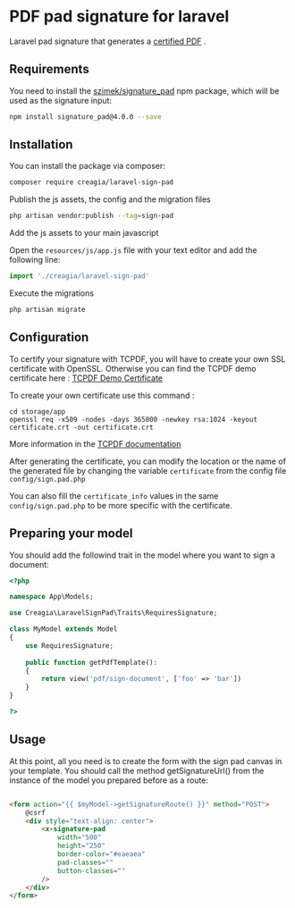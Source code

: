 # PDF pad signature for laravel

Laravel pad signature that generates
a [certified PDF](https://www.prepressure.com/pdf/basics/certified-pdf#:~:text=A%20Certified%20PDF%20is%20a,errors%20or%20notifications%20were%20generated)
.

## Requirements

You need to install the [szimek/signature_pad](https://github.com/szimek/signature_pad) npm package, which will be used
as the signature input:

```bash
npm install signature_pad@4.0.0 --save
```

## Installation

You can install the package via composer:

```bash
composer require creagia/laravel-sign-pad
```

Publish the js assets, the config and the migration files

```bash
php artisan vendor:publish --tag=sign-pad
```

Add the js assets to your main javascript

Open the `resources/js/app.js` file with your text editor and add the following line:

```js
import './creagia/laravel-sign-pad'
```

Execute the migrations

```bash
php artisan migrate
```

## Configuration

To certify your signature with TCPDF, you will have to create your own SSL certificate with OpenSSL. Otherwise you can
find the TCPDF demo certificate
here : [TCPDF Demo Certificate](https://github.com/tecnickcom/TCPDF/blob/main/examples/data/cert/tcpdf.crt)

To create your own certificate use this command :

```
cd storage/app
openssl req -x509 -nodes -days 365000 -newkey rsa:1024 -keyout certificate.crt -out certificate.crt
```

More information in the [TCPDF documentation](https://tcpdf.org/examples/example_052/)

After generating the certificate, you can modify the location or the name of the generated file by changing the variable `certificate` from
the config file `config/sign.pad.php`

You can also fill the `certificate_info` values in the same `config/sign.pad.php` to be more specific with the certificate.

## Preparing your model

You should add the followind trait in the model where you want to sign a document:

```php
<?php

namespace App\Models;

use Creagia\LaravelSignPad\Traits\RequiresSignature;

class MyModel extends Model
{
    use RequiresSignature;
    
    public function getPdfTemplate():  
    {
        return view('pdf/sign-document', ['foo' => 'bar'])    
    }
}

?>
```

## Usage

At this point, all you need is to create the form with the sign pad canvas in your template. You should call the method getSignatureUrl() from the instance of the model you prepared before as a route:

```html

<form action="{{ $myModel->getSignatureRoute() }}" method="POST">
    @csrf
    <div style="text-align: center">
        <x-signature-pad
            width="500"
            height="250"
            border-color="#eaeaea"
            pad-classes=""
            button-classes=""
        />
    </div>
</form>
```
